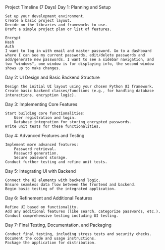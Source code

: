 Project Timeline (7 Days)
Day 1: Planning and Setup

    Set up your development environment.
    Create a basic project layout.
    Decide on the libraries and frameworks to use.
    Draft a simple project plan or list of features.

    Encrypt
    Hash
    Auth
    I want to log in with email and master password. Go to a dashboard where I can see my current passwords, edit/delete passwords and add/generate new passwords. I want to see a sidebar navigation, and two "windows", one window is for displaying info, the second window shows up to make changes.

Day 2: UI Design and Basic Backend Structure

    Design the initial UI layout using your chosen Python UI framework.
    Create basic backend classes/functions (e.g., for handling database interactions, encryption logic).

Day 3: Implementing Core Features

    Start building core functionalities:
        User registration and login.
        Database integration for storing encrypted passwords.
    Write unit tests for these functionalities.

Day 4: Advanced Features and Testing

    Implement more advanced features:
        Password retrieval.
        Password generation.
        Secure password storage.
    Conduct further testing and refine unit tests.

Day 5: Integrating UI with Backend

    Connect the UI elements with backend logic.
    Ensure seamless data flow between the frontend and backend.
    Begin basic testing of the integrated application.

Day 6: Refinement and Additional Features

    Refine UI based on functionality.
    Add any additional features (like search, categorize passwords, etc.).
    Conduct comprehensive testing including UI testing.

Day 7: Final Testing, Documentation, and Packaging

    Conduct final testing, including stress tests and security checks.
    Document the code and usage instructions.
    Package the application for distribution.